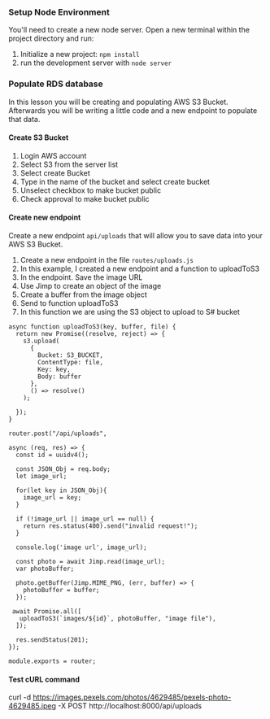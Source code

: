 
### Setup Node Environment

You'll need to create a new node server. Open a new terminal within the project directory and run:

1. Initialize a new project: `npm install`
2. run the development server with `node server`

### Populate RDS database
In this lesson you will be creating and populating AWS S3 Bucket. Afterwards you will be writing a little code and a new endpoint to populate that data.

#### Create S3 Bucket
1. Login AWS account
2. Select S3 from the server list
3. Select create Bucket
4. Type in the name of the bucket and select create bucket
5. Unselect checkbox to make bucket public
6. Check approval to make bucket public


#### Create new endpoint
Create a new endpoint `api/uploads` that will allow you to save data into your AWS S3 Bucket.
1. Create a new endpoint in the file `routes/uploads.js`
2. In this example, I created a new endpoint and a function to uploadToS3
3. In the endpoint. Save the image URL
4. Use Jimp to create an object of the image
5. Create a buffer from the image object
6. Send to function uploadToS3
7. In this function we are using the S3 object to upload to S# bucket

```
async function uploadToS3(key, buffer, file) {
  return new Promise((resolve, reject) => {
    s3.upload(
      {
        Bucket: S3_BUCKET,
        ContentType: file,
        Key: key,
        Body: buffer
      },
      () => resolve()
    );

  });
}

router.post("/api/uploads",

async (req, res) => {
  const id = uuidv4();

  const JSON_Obj = req.body;
  let image_url;

  for(let key in JSON_Obj){
    image_url = key;
  }

  if (!image_url || image_url == null) {
    return res.status(400).send("invalid request!");
  }

  console.log('image url', image_url);

  const photo = await Jimp.read(image_url);
  var photoBuffer;

  photo.getBuffer(Jimp.MIME_PNG, (err, buffer) => {
    photoBuffer = buffer;
  });

 await Promise.all([
   uploadToS3(`images/${id}`, photoBuffer, "image file"),
  ]);

  res.sendStatus(201);
});

module.exports = router;

```

#### Test cURL command
curl -d https://images.pexels.com/photos/4629485/pexels-photo-4629485.jpeg -X POST http://localhost:8000/api/uploads
